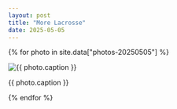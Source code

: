 ```yaml
---
layout: post
title: "More Lacrosse"
date: 2025-05-05
---
```


{% for photo in site.data["photos-20250505"] %}
  <div>
    <img src="{{ site.baseurl }}/photos/{{ photo.file }}" alt="{{ photo.caption }}">
    <p>{{ photo.caption }}</p>
  </div>
{% endfor %}